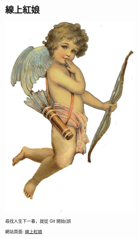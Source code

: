# 線上紅娘

![cupid](./images/cupid.png)

尋找人生下一春，就從 Git 開始\(誤

網站頁面: [線上紅娘](https://charissa.hwchiu.com)
